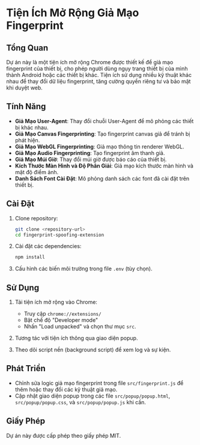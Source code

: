 # Tiện Ích Mở Rộng Giả Mạo Fingerprint

## Tổng Quan
Dự án này là một tiện ích mở rộng Chrome được thiết kế để giả mạo fingerprint của thiết bị, cho phép người dùng ngụy trang thiết bị của mình thành Android hoặc các thiết bị khác. Tiện ích sử dụng nhiều kỹ thuật khác nhau để thay đổi dữ liệu fingerprint, tăng cường quyền riêng tư và bảo mật khi duyệt web.

## Tính Năng
- **Giả Mạo User-Agent**: Thay đổi chuỗi User-Agent để mô phỏng các thiết bị khác nhau.
- **Giả Mạo Canvas Fingerprinting**: Tạo fingerprint canvas giả để tránh bị phát hiện.
- **Giả Mạo WebGL Fingerprinting**: Giả mạo thông tin renderer WebGL.
- **Giả Mạo Audio Fingerprinting**: Tạo fingerprint âm thanh giả.
- **Giả Mạo Múi Giờ**: Thay đổi múi giờ được báo cáo của thiết bị.
- **Kích Thước Màn Hình và Độ Phân Giải**: Giả mạo kích thước màn hình và mật độ điểm ảnh.
- **Danh Sách Font Cài Đặt**: Mô phỏng danh sách các font đã cài đặt trên thiết bị.

## Cài Đặt
1. Clone repository:
   ```bash
   git clone <repository-url>
   cd fingerprint-spoofing-extension
   ```

2. Cài đặt các dependencies:
   ```bash
   npm install
   ```

3. Cấu hình các biến môi trường trong file `.env` (tùy chọn).

## Sử Dụng
1. Tải tiện ích mở rộng vào Chrome:
   - Truy cập `chrome://extensions/`
   - Bật chế độ "Developer mode"
   - Nhấn "Load unpacked" và chọn thư mục `src`.

2. Tương tác với tiện ích thông qua giao diện popup.

3. Theo dõi script nền (background script) để xem log và sự kiện.

## Phát Triển
- Chỉnh sửa logic giả mạo fingerprint trong file `src/fingerprint.js` để thêm hoặc thay đổi các kỹ thuật giả mạo.
- Cập nhật giao diện popup trong các file `src/popup/popup.html`, `src/popup/popup.css`, và `src/popup/popup.js` khi cần.

## Giấy Phép
Dự án này được cấp phép theo giấy phép MIT.